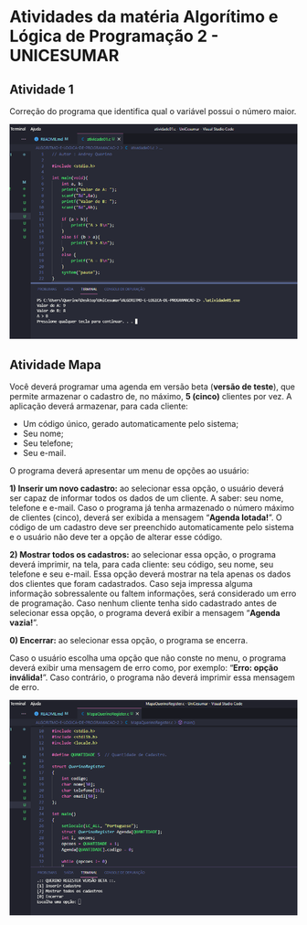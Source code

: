 # Atividades da matéria Algorítimo e Lógica de Programação 2 - UNICESUMAR

## Atividade 1
Correção do programa que identifica qual o variável possui o número maior.<br />

![](https://github.com/andreyquerino/UniCesumar/blob/main/ALGORITMO-E-LOGICA-DE-PROGRAMACAO-2/img/atividade01.png)

## Atividade Mapa
Você deverá programar uma agenda em versão beta (**versão de teste**), que permite armazenar o cadastro de, no máximo, **5 (cinco)** clientes por vez. 
A aplicação deverá armazenar, para cada cliente:
- Um código único, gerado automaticamente pelo sistema;
- Seu nome;
- Seu telefone;
- Seu e-mail.
 
O programa deverá apresentar um menu de opções ao usuário:
 
**1) Inserir um novo cadastro:** ao selecionar essa opção, o usuário deverá ser capaz de informar todos os dados de um cliente. A saber: seu nome, telefone e e-mail. Caso o programa já tenha armazenado o número máximo de clientes (cinco), deverá ser exibida a mensagem “**Agenda lotada!**”. O código de um cadastro deve ser preenchido automaticamente pelo sistema e o usuário não deve ter a opção de alterar esse código.<br />

**2) Mostrar todos os cadastros:** ao selecionar essa opção, o programa deverá imprimir, na tela, para cada cliente: seu código, seu nome, seu telefone e seu e-mail. Essa opção deverá mostrar na tela apenas os dados dos clientes que foram cadastrados. Caso seja impressa alguma informação sobressalente ou faltem informações, será considerado um erro de programação. Caso nenhum cliente tenha sido cadastrado antes de selecionar essa opção, o programa deverá exibir a mensagem “**Agenda vazia!**”.<br />

**0) Encerrar:** ao selecionar essa opção, o programa se encerra.<br />

Caso o usuário escolha uma opção que não conste no menu, o programa deverá exibir uma mensagem de erro como, por exemplo: “**Erro: opção inválida!**”. Caso contrário, o programa não deverá imprimir essa mensagem de erro.

![](https://github.com/andreyquerino/UniCesumar/blob/main/ALGORITMO-E-LOGICA-DE-PROGRAMACAO-2/img/mapa.png)
